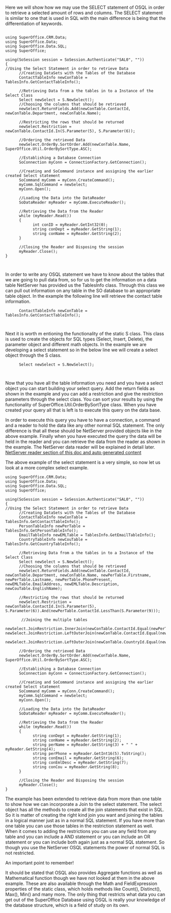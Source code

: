 <properties date="2016-05-11"
SortOrder="13"
/>

 

Here we will show how we may use the SELECT statement of OSQL in order to retrieve a selected amount of rows and columns. The SELECT statement is similar to one that is used in SQL with the main difference is being that the differentiation of keywords.

 

```

using SuperOffice.CRM.Data;
using SuperOffice.Data;
using SuperOffice.Data.SQL;
using SuperOffice;
 
using(SoSession session = SoSession.Authenticate("SAL0", ""))
{
//Using the Select Statement in order to retrieve Data
      //Creating DataSets with the Tables of the Database
      ContactTableInfo newConTable =
TablesInfo.GetContactTableInfo();
 
      //Retrieving Data from a the tables in to a Instance of the
Select Class
      Select newSelect = S.NewSelect();
      //Choosing the columns that should be retrieved
      newSelect.ReturnFields.Add(newConTable.ContactId,
newConTable.Department, newConTable.Name);
 
      //Restricting the rows that should be returned
      newSelect.Restriction =
newConTable.ContactId.In(S.Parameter(5), S.Parameter(6));
 
      //Ordering the retrieved Data
      newSelect.OrderBy.SortOrder.Add(newConTable.Name,
SuperOffice.Util.OrderBySortType.ASC);
 
      //Establishing a Database Connection
      SoConnection myConn = ConnectionFactory.GetConnection();
 
      //Creating and SoCommand instance and assigning the earlier
created Select statement
      SoCommand myComm = myConn.CreateCommand();
      myComm.SqlCommand = newSelect;
      myConn.Open();
 
      //Loading the Data into the DataReader
      SoDataReader myReader = myComm.ExecuteReader();
 
      //Retrieving the Data from the Reader
      while (myReader.Read())
      {
            int conID = myReader.GetInt32(0);
            string conDept = myReader.GetString(1);
            string conName = myReader.GetString(2);
      }
 
      //Closing the Reader and Disposing the session
      myReader.Close();
}

 
```

In order to write any OSQL statement we have to know about the tables that we are going to pull data from, so for us to get the information on a data table NetServer has provided us the TablesInfo class. Through this class we can pull out information on any table in the SO database to an appropriate table object. In the example the following line will retrieve the contact table information.

```
      ContactTableInfo newConTable =
TablesInfo.GetContactTableInfo();

 
```

Next it is worth m entioning the functionality of the static S class. This class is used to create the objects for SQL types (Select, Insert, Delete), the parameter object and different math objects. In the example we are developing a select statement so in the below line we will create a select object through the S class.

```
      Select newSelect = S.NewSelect();

 
```

Now that you have all the table information you need and you have a select object you can start building your select query. Add the return fields as shown in the example and you can add a restriction and give the restriction parameters through the select class. You can sort your results by using the functionality of SuperOffice.Util.OrderBySortType class. When you have created your query all that is left is to execute this query on the data base.

In order to execute this query you have to have a connection, a command and a reader to hold the data like any other normal SQL statement. The only difference is that all these should be NetServer provided objects like in the above example. Finally when you have executed the query the data will be held in the reader and you can retrieve the data from the reader as shown in the example. The NetServer data reader will be explained in detail later.  [NetServer reader section of this doc and auto generated content](So%20Data%20Reader.md) 

The above example of the select statement is a very simple, so now let us look at a more complex select example.

```
using SuperOffice.CRM.Data;
using SuperOffice.Data;
using SuperOffice.Data.SQL;
using SuperOffice;
 
using(SoSession session = SoSession.Authenticate("SAL0", ""))
{
//Using the Select Statement in order to retrieve Data
      //Creating DataSets with the Tables of the Database
      ContactTableInfo newConTable =
TablesInfo.GetContactTableInfo();
      PersonTableInfo newPerTable =
TablesInfo.GetPersonTableInfo();
      EmailTableInfo newEMLTable = TablesInfo.GetEmailTableInfo();
      CountryTableInfo newCouTable =
TablesInfo.GetCountryTableInfo();
 
      //Retrieving Data from a the tables in to a Instance of the
Select Class
      Select newSelect = S.NewSelect();
      //Choosing the columns that should be retrieved
      newSelect.ReturnFields.Add(newConTable.ContactId,
newConTable.Department, newConTable.Name, newPerTable.Firstname,
newPerTable.Lastname, newPerTable.PhonePresent,
newEMLTable.EmailAddress, newEMLTable.Description,
newCouTable.EnglishName);
 
      //Restricting the rows that should be returned
      newSelect.Restriction =
newConTable.ContactId.In(S.Parameter(5),
S.Parameter(6)).And(newPerTable.ContactId.LessThan(S.Parameter(9)));
 
       //Joining the multiple tables                            
     
newSelect.JoinRestriction.InnerJoin(newConTable.ContactId.Equal(newPerTable.ContactId));
newSelect.JoinRestriction.LeftOuterJoin(newConTable.ContactId.Equal(newEMLTable.ContactId));
 
newSelect.JoinRestriction.LeftOuterJoin(newConTable.CountryId.Equal(newCouTable.CountryId));
 
      //Ordering the retrieved Data
      newSelect.OrderBy.SortOrder.Add(newConTable.Name,
SuperOffice.Util.OrderBySortType.ASC);
 
      //Establishing a Database Connection
      SoConnection myConn = ConnectionFactory.GetConnection();
 
      //Creating and SoCommand instance and assigning the earlier
created Select statement
      SoCommand myComm = myConn.CreateCommand();
      myComm.SqlCommand = newSelect;
      myConn.Open();
 
      //Loading the Data into the DataReader
      SoDataReader myReader = myComm.ExecuteReader();
 
      //Retrieving the Data from the Reader
      while (myReader.Read())
      {
            string conDept = myReader.GetString(1);
            string conName = myReader.GetString(2);
            string perName = myReader.GetString(3) + " " +
myReader.GetString(4);
            string perPhone = myReader.GetInt16(5).ToString();
            string conEmail = myReader.GetString(6);
            string conEmlDesc = myReader.GetString(7);
            string conCou = myReader.GetString(8);
      }
 
      //Closing the Reader and Disposing the session
      myReader.Close();
}
```

 

The example has been extended to retrieve data from more than one table to show how we can incorporate a Join to the select statement. The select object has all the methods to create all the join statements that exist in SQL. So it is matter of creating the right kind join you want and joining the tables in a logical manner just as in a normal SQL statement. If you have more than one table you can use those tables in the restriction statement as well. When it comes to adding the restrictions you can use any field from any table and you can include a AND statement or you can include an OR statement or you can include both again just as a normal SQL statement. So though you use the NetServer OSQL statements the power of normal SQL is not restricted.

An important point to remember!

It should be stated that OSQL also provides Aggregate functions as well as Mathematical function though we have not looked at them in the above example. These are also available through the Math and FieldExpression properties of the static class, which holds methods like Count(), Distinct(), Max(), Min() and many more. The only thing that restricts what data you can get out of the SuperOffice Database using OSQL is really your knowledge of the database structure, which is a field of study on its own.
